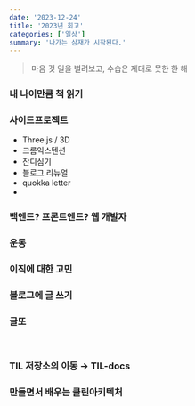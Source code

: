```yaml
---
date: '2023-12-24'
title: '2023년 회고'
categories: ['일상']
summary: '나가는 삼재가 시작된다.'
---
```


> 마음 것 일을 벌려보고, 수습은 제대로 못한 한 해

### 내 나이만큼 책 읽기

### 사이드프로젝트

- Three.js / 3D
- 크롬익스텐션
- 잔디심기
- 블로그 리뉴얼
- quokka letter
-

### 백엔드? 프론트엔드? 웹 개발자

### 운동

### 이직에 대한 고민

### 블로그에 글 쓰기

### 글또

<br/>

### TIL 저장소의 이동 → TIL-docs

### 만들면서 배우는 클린아키텍처
